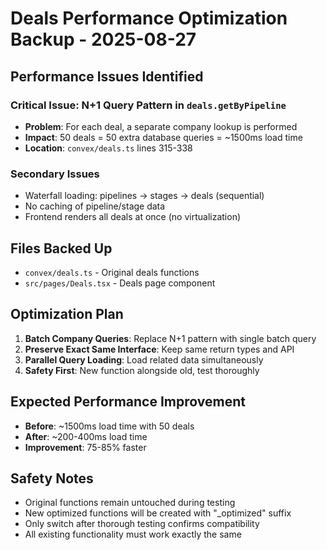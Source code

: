 # Deals Performance Optimization Backup - 2025-08-27

## Performance Issues Identified

### Critical Issue: N+1 Query Pattern in `deals.getByPipeline`
- **Problem**: For each deal, a separate company lookup is performed
- **Impact**: 50 deals = 50 extra database queries = ~1500ms load time
- **Location**: `convex/deals.ts` lines 315-338

### Secondary Issues
- Waterfall loading: pipelines → stages → deals (sequential)
- No caching of pipeline/stage data
- Frontend renders all deals at once (no virtualization)

## Files Backed Up
- `convex/deals.ts` - Original deals functions
- `src/pages/Deals.tsx` - Deals page component

## Optimization Plan
1. **Batch Company Queries**: Replace N+1 pattern with single batch query
2. **Preserve Exact Same Interface**: Keep same return types and API
3. **Parallel Query Loading**: Load related data simultaneously
4. **Safety First**: New function alongside old, test thoroughly

## Expected Performance Improvement
- **Before**: ~1500ms load time with 50 deals
- **After**: ~200-400ms load time 
- **Improvement**: 75-85% faster

## Safety Notes
- Original functions remain untouched during testing
- New optimized functions will be created with "_optimized" suffix
- Only switch after thorough testing confirms compatibility
- All existing functionality must work exactly the same